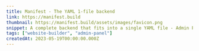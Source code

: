 ```yaml
---
title: Manifest - The YAML 1-file backend
link: https://manifest.build
thumbnail: https://manifest.build/assets/images/favicon.png
snippet: A complete backend that fits into a single YAML file - Admin Panel, REST API, DB, JS SDK.
tags: ["website-builder", "admin-panel"]
createdAt: 2023-05-19T00:00:00.000Z
---
```

